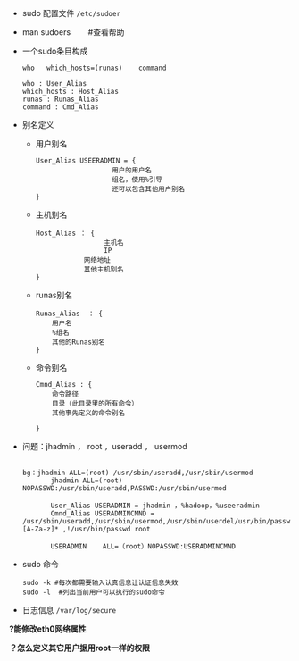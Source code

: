 
- sudo 配置文件 `/etc/sudoer`

- man sudoers   &nbsp;&nbsp;&nbsp;&nbsp;&nbsp;&nbsp;&nbsp;#查看帮助

- 一个sudo条目构成

    `who   which_hosts=(runas)    command`

    ```
    who : User_Alias
    which_hosts : Host_Alias
    runas : Runas_Alias
    command : Cmd_Alias
    ```
- 别名定义

    * 用户别名  
    
        ```
        User_Alias USEERADMIN = {
        		           用户的用户名
        		           组名，使用%引导
        		           还可以包含其他用户别名
        }
        ```

    * 主机别名
    
        ```
        Host_Alias ： {
        	 	         主机名
        		         IP	
        			网络地址
        			其他主机别名
        }
        ```
    * runas别名
    
        ```
        Runas_Alias  ： {
        	用户名
        	%组名
        	其他的Runas别名
        }
        ```
        
    - 命令别名
        ```
        Cmnd_Alias : {
        	命令路径
        	目录（此目录里的所有命令）
        	其他事先定义的命令别名
        
        }
        ```
    
       
- 问题：jhadmin  ， root  ，useradd ， usermod

    ```
    
    bg：jhadmin ALL=(root) /usr/sbin/useradd,/usr/sbin/usermod
           jhadmin ALL=(root) NOPASSWD:/usr/sbin/useradd,PASSWD:/usr/sbin/usermod
    
           User_Alias USERADMIN = jhadmin ，%hadoop，%useeradmin
           Cmnd_Alias USERADMINCMND = /usr/sbin/useradd,/usr/sbin/usermod,/usr/sbin/userdel/usr/bin/passwd [A-Za-z]* ,!/usr/bin/passwd root
           
           USERADMIN    ALL=（root）NOPASSWD:USERADMINCMND 
    ```

- sudo 命令
    ```
    sudo -k #每次都需要输入认真信息让认证信息失效
    sudo -l  #列出当前用户可以执行的sudo命令
    ```

- 日志信息
`/var/log/secure`


**?能修改eth0网络属性**

**？怎么定义其它用户据用root一样的权限**
